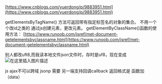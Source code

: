 ﻿[https://www.cnblogs.com/yuerdong/p/9883951.html](https://www.cnblogs.com/yuerdong/p/9883951.html)

getElementsByTagName() 方法可返回带有指定标签名的对象的集合。
不用一个个改id之类的
通过js创建元素，更改元素。
getElementByClassName()函数的使用方法：
[https://www.runoob.com/jsref/met-document-getelementsbyclassname.html](https://www.runoob.com/jsref/met-document-getelementsbyclassname.html)

别人都改uft8,而我读本地文件json文件时，存时是uf8，现在变成
![在这里插入图片描述](http://img.yayi.site/csdn/2019111319172539.png-watermaskStyle)





js ajax不可以跨域
jsonp 需要 另一端支持回调callback 返回格式是 函数加（data）




